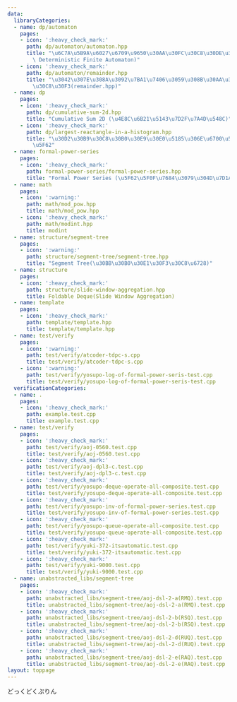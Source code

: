 ```yaml
---
data:
  libraryCategories:
  - name: dp/automaton
    pages:
    - icon: ':heavy_check_mark:'
      path: dp/automaton/automaton.hpp
      title: "\u6C7A\u5B9A\u6027\u6709\u9650\u30AA\u30FC\u30C8\u30DE\u30C8\u30F3(DFA,\
        \ Deterministic Finite Automaton)"
    - icon: ':heavy_check_mark:'
      path: dp/automaton/remainder.hpp
      title: "\u3042\u307E\u308A\u3092\u7BA1\u7406\u3059\u308B\u30AA\u30FC\u30C8\u30DE\
        \u30C8\u30F3(remainder.hpp)"
  - name: dp
    pages:
    - icon: ':heavy_check_mark:'
      path: dp/cumulative-sum-2d.hpp
      title: "Cumulative Sum 2D (\u4E8C\u6B21\u5143\u7D2F\u7A4D\u548C)"
    - icon: ':heavy_check_mark:'
      path: dp/largest-reactangle-in-a-histogram.hpp
      title: "\u30D2\u30B9\u30C8\u30B0\u30E9\u30E0\u5185\u306E\u6700\u5927\u9577\u65B9\
        \u5F62"
  - name: formal-power-series
    pages:
    - icon: ':heavy_check_mark:'
      path: formal-power-series/formal-power-series.hpp
      title: "Formal Power Series (\u5F62\u5F0F\u7684\u3079\u304D\u7D1A\u6570)"
  - name: math
    pages:
    - icon: ':warning:'
      path: math/mod_pow.hpp
      title: math/mod_pow.hpp
    - icon: ':heavy_check_mark:'
      path: math/modint.hpp
      title: modint
  - name: structure/segment-tree
    pages:
    - icon: ':warning:'
      path: structure/segment-tree/segment-tree.hpp
      title: "Segment Tree(\u30BB\u30B0\u30E1\u30F3\u30C8\u6728)"
  - name: structure
    pages:
    - icon: ':heavy_check_mark:'
      path: structure/slide-window-aggregation.hpp
      title: Foldable Deque(Slide Window Aggregation)
  - name: template
    pages:
    - icon: ':heavy_check_mark:'
      path: template/template.hpp
      title: template/template.hpp
  - name: test/verify
    pages:
    - icon: ':warning:'
      path: test/verify/atcoder-tdpc-s.cpp
      title: test/verify/atcoder-tdpc-s.cpp
    - icon: ':warning:'
      path: test/verify/yosupo-log-of-formal-power-seris-test.cpp
      title: test/verify/yosupo-log-of-formal-power-seris-test.cpp
  verificationCategories:
  - name: .
    pages:
    - icon: ':heavy_check_mark:'
      path: example.test.cpp
      title: example.test.cpp
  - name: test/verify
    pages:
    - icon: ':heavy_check_mark:'
      path: test/verify/aoj-0560.test.cpp
      title: test/verify/aoj-0560.test.cpp
    - icon: ':heavy_check_mark:'
      path: test/verify/aoj-dpl3-c.test.cpp
      title: test/verify/aoj-dpl3-c.test.cpp
    - icon: ':heavy_check_mark:'
      path: test/verify/yosupo-deque-operate-all-composite.test.cpp
      title: test/verify/yosupo-deque-operate-all-composite.test.cpp
    - icon: ':heavy_check_mark:'
      path: test/verify/yosupo-inv-of-formal-power-series.test.cpp
      title: test/verify/yosupo-inv-of-formal-power-series.test.cpp
    - icon: ':heavy_check_mark:'
      path: test/verify/yosupo-queue-operate-all-composite.test.cpp
      title: test/verify/yosupo-queue-operate-all-composite.test.cpp
    - icon: ':heavy_check_mark:'
      path: test/verify/yuki-372-itsautomatic.test.cpp
      title: test/verify/yuki-372-itsautomatic.test.cpp
    - icon: ':heavy_check_mark:'
      path: test/verify/yuki-9000.test.cpp
      title: test/verify/yuki-9000.test.cpp
  - name: unabstracted_libs/segment-tree
    pages:
    - icon: ':heavy_check_mark:'
      path: unabstracted_libs/segment-tree/aoj-dsl-2-a(RMQ).test.cpp
      title: unabstracted_libs/segment-tree/aoj-dsl-2-a(RMQ).test.cpp
    - icon: ':heavy_check_mark:'
      path: unabstracted_libs/segment-tree/aoj-dsl-2-b(RSQ).test.cpp
      title: unabstracted_libs/segment-tree/aoj-dsl-2-b(RSQ).test.cpp
    - icon: ':heavy_check_mark:'
      path: unabstracted_libs/segment-tree/aoj-dsl-2-d(RUQ).test.cpp
      title: unabstracted_libs/segment-tree/aoj-dsl-2-d(RUQ).test.cpp
    - icon: ':heavy_check_mark:'
      path: unabstracted_libs/segment-tree/aoj-dsl-2-e(RAQ).test.cpp
      title: unabstracted_libs/segment-tree/aoj-dsl-2-e(RAQ).test.cpp
layout: toppage
---
```

どっくどくぷりん